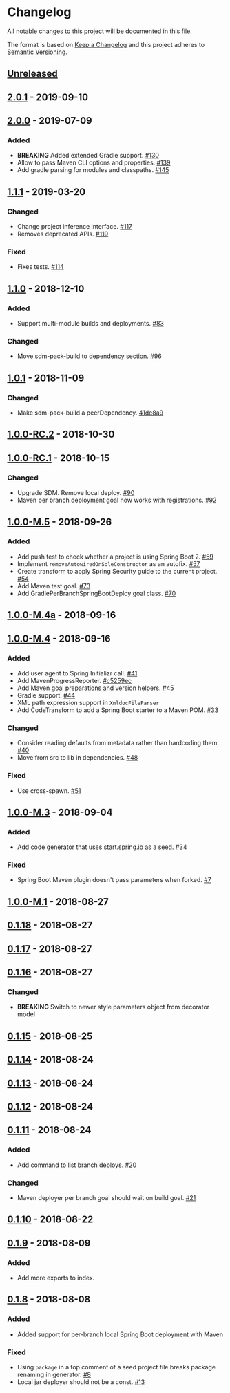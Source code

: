 # Changelog

All notable changes to this project will be documented in this file.

The format is based on [Keep a Changelog](http://keepachangelog.com/)
and this project adheres to [Semantic Versioning](http://semver.org/).

## [Unreleased](https://github.com/atomist/sdm-pack-spring/compare/2.0.1...HEAD)

## [2.0.1](https://github.com/atomist/sdm-pack-spring/compare/2.0.0...2.0.1) - 2019-09-10

## [2.0.0](https://github.com/atomist/sdm-pack-spring/compare/1.1.1...2.0.0) - 2019-07-09

### Added

-   **BREAKING** Added extended Gradle support. [#130](https://github.com/atomist/sdm-pack-spring/issues/130)
-   Allow to pass Maven CLI options and properties. [#139](https://github.com/atomist/sdm-pack-spring/issues/139)
-   Add gradle parsing for modules and classpaths. [#145](https://github.com/atomist/sdm-pack-spring/issues/145)

## [1.1.1](https://github.com/atomist/sdm-pack-spring/compare/1.1.0...1.1.1) - 2019-03-20

### Changed

-   Change project inference interface. [#117](https://github.com/atomist/sdm-pack-spring/issues/117)
-   Removes deprecated APIs. [#119](https://github.com/atomist/sdm-pack-spring/issues/119)

### Fixed

-   Fixes tests. [#114](https://github.com/atomist/sdm-pack-spring/issues/114)

## [1.1.0](https://github.com/atomist/sdm-pack-spring/compare/1.0.1...1.1.0) - 2018-12-10

### Added

-   Support multi-module builds and deployments. [#83](https://github.com/atomist/sdm-pack-spring/issues/83)

### Changed

-   Move sdm-pack-build to dependency section. [#96](https://github.com/atomist/sdm-pack-spring/issues/96)

## [1.0.1](https://github.com/atomist/sdm-pack-spring/compare/1.0.0-RC.2...1.0.1) - 2018-11-09

### Changed

-   Make sdm-pack-build a peerDependency. [41de8a9](https://github.com/atomist/sdm-pack-spring/commit/41de8a9fad5e0a4a1ab1a883e5a47ac7bcd7ae1b)

## [1.0.0-RC.2](https://github.com/atomist/sdm-pack-spring/compare/1.0.0-RC.1...1.0.0-RC.2) - 2018-10-30

## [1.0.0-RC.1](https://github.com/atomist/sdm-pack-spring/compare/1.0.0-M.5...1.0.0-RC.1) - 2018-10-15

### Changed

-   Upgrade SDM. Remove local deploy. [#90](https://github.com/atomist/sdm-pack-spring/issues/90)
-   Maven per branch deployment goal now works with registrations. [#92](https://github.com/atomist/sdm-pack-spring/issues/92)

## [1.0.0-M.5](https://github.com/atomist/sdm-pack-spring/compare/1.0.0-M.4a...1.0.0-M.5) - 2018-09-26

### Added

-   Add push test to check whether a project is using Spring Boot 2. [#59](https://github.com/atomist/sdm-pack-spring/issues/59)
-   Implement `removeAutowiredOnSoleConstructor` as an autofix. [#57](https://github.com/atomist/sdm-pack-spring/issues/57)
-   Create transform to apply Spring Security guide to the current project. [#54](https://github.com/atomist/sdm-pack-spring/issues/54)
-   Add Maven test goal. [#73](https://github.com/atomist/sdm-pack-spring/issues/73)
-   Add GradlePerBranchSpringBootDeploy goal class. [#70](https://github.com/atomist/sdm-pack-spring/issues/70)

## [1.0.0-M.4a](https://github.com/atomist/sdm-pack-spring/compare/1.0.0-M.4...1.0.0-M.4a) - 2018-09-16

## [1.0.0-M.4](https://github.com/atomist/sdm-pack-spring/compare/1.0.0-M.3...1.0.0-M.4) - 2018-09-16

### Added

-   Add user agent to Spring Initializr call. [#41](https://github.com/atomist/sdm-pack-spring/issues/41)
-   Add MavenProgressReporter. [#c5259ec](https://github.com/atomist/sdm-pack-spring/commit/c5259ecca2dbae3c1c30be66c8ac0e2cb84db5d4)
-   Add Maven goal preparations and version helpers. [#45](https://github.com/atomist/sdm-pack-spring/issues/45)
-   Gradle support. [#44](https://github.com/atomist/sdm-pack-spring/issues/44)
-   XML path expression support in `XmldocFileParser`
-   Add CodeTransform to add a Spring Boot starter to a Maven POM. [#33](https://github.com/atomist/sdm-pack-spring/issues/33)

### Changed

-   Consider reading defaults from metadata rather than hardcoding them. [#40](https://github.com/atomist/sdm-pack-spring/issues/40)
-   Move from src to lib in dependencies. [#48](https://github.com/atomist/sdm-pack-spring/issues/48)

### Fixed

-   Use cross-spawn. [#51](https://github.com/atomist/sdm-pack-spring/issues/51)

## [1.0.0-M.3](https://github.com/atomist/sdm-pack-spring/compare/1.0.0-M.1...1.0.0-M.3) - 2018-09-04

### Added

-   Add code generator that uses start.spring.io as a seed. [#34](https://github.com/atomist/sdm-pack-spring/issues/34)

### Fixed

-   Spring Boot Maven plugin doesn't pass parameters when forked. [#7](https://github.com/atomist/sdm-pack-spring/issues/7)

## [1.0.0-M.1](https://github.com/atomist/sdm-pack-spring/compare/0.1.18...1.0.0-M.1) - 2018-08-27

## [0.1.18](https://github.com/atomist/sdm-pack-spring/compare/0.1.17...0.1.18) - 2018-08-27

## [0.1.17](https://github.com/atomist/sdm-pack-spring/compare/0.1.16...0.1.17) - 2018-08-27

## [0.1.16](https://github.com/atomist/sdm-pack-spring/compare/0.1.15...0.1.16) - 2018-08-27

### Changed

-   **BREAKING** Switch to newer style parameters object from decorator model

## [0.1.15](https://github.com/atomist/sdm-pack-spring/compare/0.1.14...0.1.15) - 2018-08-25

## [0.1.14](https://github.com/atomist/sdm-pack-spring/compare/0.1.13...0.1.14) - 2018-08-24

## [0.1.13](https://github.com/atomist/sdm-pack-spring/compare/0.1.12...0.1.13) - 2018-08-24

## [0.1.12](https://github.com/atomist/sdm-pack-spring/compare/0.1.11...0.1.12) - 2018-08-24

## [0.1.11](https://github.com/atomist/sdm-pack-spring/compare/0.1.10...0.1.11) - 2018-08-24

### Added

-   Add command to list branch deploys. [#20](https://github.com/atomist/sdm-pack-spring/issues/20)

### Changed

-   Maven deployer per branch goal should wait on build goal. [#21](https://github.com/atomist/sdm-pack-spring/issues/21)

## [0.1.10](https://github.com/atomist/sdm-pack-spring/compare/0.1.9...0.1.10) - 2018-08-22

## [0.1.9](https://github.com/atomist/sdm-pack-spring/compare/0.1.8...0.1.9) - 2018-08-09

### Added

-   Add more exports to index.

## [0.1.8](https://github.com/atomist/sdm-pack-spring/tree/0.1.8) - 2018-08-08

### Added

-   Added support for per-branch local Spring Boot deployment with Maven

### Fixed

-   Using `package` in a top comment of a seed project file breaks package renaming in generator. [#8](https://github.com/atomist/sdm-pack-spring/issues/8)
-   Local jar deployer should not be a const. [#13](https://github.com/atomist/sdm-pack-spring/issues/13)
